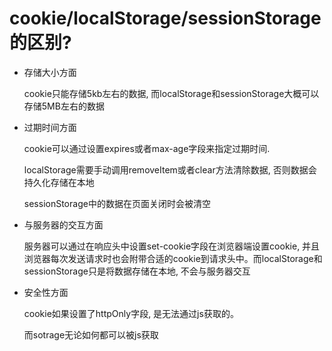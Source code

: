 # cookie/localStorage/sessionStorage的区别?

- 存储大小方面

  cookie只能存储5kb左右的数据, 而localStorage和sessionStorage大概可以存储5MB左右的数据

- 过期时间方面

  cookie可以通过设置expires或者max-age字段来指定过期时间.

  localStorage需要手动调用removeItem或者clear方法清除数据, 否则数据会持久化存储在本地

  sessionStorage中的数据在页面关闭时会被清空

- 与服务器的交互方面

  服务器可以通过在响应头中设置set-cookie字段在浏览器端设置cookie, 并且浏览器每次发送请求时也会附带合适的cookie到请求头中。而localStorage和sessionStorage只是将数据存储在本地, 不会与服务器交互

- 安全性方面

  cookie如果设置了httpOnly字段, 是无法通过js获取的。

  而sotrage无论如何都可以被js获取